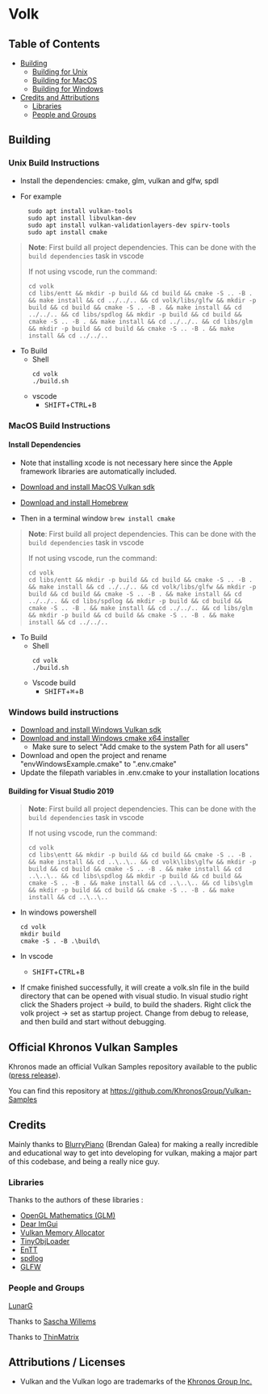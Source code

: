 # Volk

## Table of Contents
- [Building](#Building)
  - [Building for Unix](#UnixBuild)
  - [Building for MacOS](#MacOSBuild)
  - [Building for Windows](#WindowsBuild)
- [Credits and Attributions](#CreditsAttributions)
    - [Libraries](#Libraries)
    - [People and Groups](#PeopleAndGroups)

## <a name="Building"></a> Building

### <a name="UnixBuild"></a> Unix Build Instructions

- Install the dependencies: cmake, glm, vulkan and glfw, spdl

- For example
  ```
    sudo apt install vulkan-tools
    sudo apt install libvulkan-dev
    sudo apt install vulkan-validationlayers-dev spirv-tools
    sudo apt install cmake
  ```

>**Note**: First build all project dependencies. This can be done with the `build dependencies` task in vscode
>
> If not using vscode, run the command:
> 
>```
> cd volk
> cd libs/entt && mkdir -p build && cd build && cmake -S .. -B . && make install && cd ../../.. && cd volk/libs/glfw && mkdir -p build && cd build && cmake -S .. -B . && make install && cd ../../.. && cd libs/spdlog && mkdir -p build && cd build && cmake -S .. -B . && make install && cd ../../.. && cd libs/glm && mkdir -p build && cd build && cmake -S .. -B . && make install && cd ../../..
> ```

- To Build
    - Shell
        ```
        cd volk
        ./build.sh
        ```
    - vscode
       - <kbd>SHIFT</kbd>+<kbd>CTRL</kbd>+<kbd>B</kbd>


### <a name="MacOSBuild"></a> MacOS Build Instructions

#### Install Dependencies
- Note that installing xcode is not necessary here since the Apple framework libraries are automatically included.
- [Download and install MacOS Vulkan sdk](https://vulkan.lunarg.com/)
- [Download and install Homebrew](https://brew.sh/)

- Then in a terminal window
  ```brew install cmake```

>**Note**: First build all project dependencies. This can be done with the `build dependencies` task in vscode
>
> If not using vscode, run the command:
> 
>```
> cd volk
> cd libs/entt && mkdir -p build && cd build && cmake -S .. -B . && make install && cd ../../.. && cd volk/libs/glfw && mkdir -p build && cd build && cmake -S .. -B . && make install && cd ../../.. && cd libs/spdlog && mkdir -p build && cd build && cmake -S .. -B . && make install && cd ../../.. && cd libs/glm && mkdir -p build && cd build && cmake -S .. -B . && make install && cd ../../..
> ```

- To Build
  - Shell
    ```
    cd volk
    ./build.sh
    ```
  - Vscode build
    - <kbd>SHIFT</kbd>+<kbd>⌘</kbd>+<kbd>B</kbd>

### <a name="WindowsBuild"></a> Windows build instructions

- [Download and install Windows Vulkan sdk](https://vulkan.lunarg.com/)
- [Download and install Windows cmake x64 installer](https://cmake.org/download/)
  - Make sure to select "Add cmake to the system Path for all users"
- Download and open the project and rename "envWindowsExample.cmake" to ".env.cmake"
- Update the filepath variables in .env.cmake to your installation locations

#### Building for Visual Studio 2019

>**Note**: First build all project dependencies. This can be done with the `build dependencies` task in vscode
>
> If not using vscode, run the command:
> 
>```
>cd volk
>cd libs\entt && mkdir -p build && cd build && cmake -S .. -B . && make install && cd ..\..\.. && cd volk\libs\glfw && mkdir -p build && cd build && cmake -S .. -B . && make install && cd ..\..\.. && cd libs\spdlog && mkdir -p build && cd build && cmake -S .. -B . && make install && cd ..\..\.. && cd libs\glm && mkdir -p build && cd build && cmake -S .. -B . && make install && cd ..\..\..
>```

- In windows powershell
  ```
  cd volk
  mkdir build
  cmake -S . -B .\build\
  ```
- In vscode
    - <kbd>SHIFT</kbd>+<kbd>CTRL</kbd>+<kbd>B</kbd>

- If cmake finished successfully, it will create a volk.sln file in the build directory that can be opened with visual studio. In visual studio right click the Shaders project -> build, to build the shaders. Right click the volk project -> set as startup project. Change from debug to release, and then build and start without debugging.

## <a name="Khronossamples"></a> Official Khronos Vulkan Samples

Khronos made an official Vulkan Samples repository available to the public ([press release](https://www.khronos.org/blog/vulkan-releases-unified-samples-repository?utm_source=Khronos%20Blog&utm_medium=Twitter&utm_campaign=Vulkan%20Repository)).

You can find this repository at https://github.com/KhronosGroup/Vulkan-Samples

## <a name="CreditsAttributions"></a> Credits

Mainly thanks to [BlurryPiano](https://github.com/blurrypiano/) (Brendan Galea) for making a really incredible and educational way to get into developing for vulkan, making a major part of this codebase, and being a really nice guy.

### <a name="Libraries"></a> Libraries
Thanks to the authors of these libraries :

- [OpenGL Mathematics (GLM)](https://github.com/g-truc/glm)
- [Dear ImGui](https://github.com/ocornut/imgui)
- [Vulkan Memory Allocator](https://github.com/GPUOpen-LibrariesAndSDKs/VulkanMemoryAllocator)
- [TinyObjLoader](https://github.com/tinyobjloader/tinyobjloader)
- [EnTT](https://github.com/skypjack/entt)
- [spdlog](https://github.com/gabime/spdlog)
- [GLFW](https://github.com/glfw/glfw)

### <a name="PeopleAndGroups"></a> People and Groups

[LunarG](http://www.lunarg.com)

Thanks to [Sascha Willems](https://github.com/SaschaWillems/Vulkan)

Thanks to [ThinMatrix](https://www.youtube.com/user/ThinMatrix/featured)

## Attributions / Licenses

- Vulkan and the Vulkan logo are trademarks of the [Khronos Group Inc.](http://www.khronos.org)